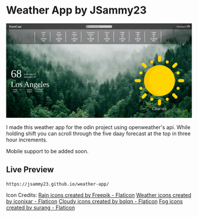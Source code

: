 # Weather App by JSammy23


![Alt text](/src/assets/sample.png "Preview Screenshot")


I made this weather app for the odin project using openweather's api.
While holding shift you can scroll through the five daay forecast at the top in three hour increments. 

Mobile support to be added soon.

## Live Preview
    https://jsammy23.github.io/weather-app/


Icon Credits:
    <a href="https://www.flaticon.com/free-icons/rain" title="rain icons">Rain icons created by Freepik - Flaticon</a>
    <a href="https://www.flaticon.com/free-icons/weather" title="weather icons">Weather icons created by iconixar - Flaticon</a>
    <a href="https://www.flaticon.com/free-icons/cloudy" title="cloudy icons">Cloudy icons created by bqlqn - Flaticon</a>
    <a href="https://www.flaticon.com/free-icons/fog" title="fog icons">Fog icons created by surang - Flaticon</a>